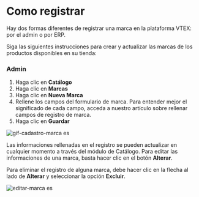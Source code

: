 # Como registrar

Hay dos formas diferentes de registrar una marca en la plataforma VTEX: por el admin o por ERP.

Siga las siguientes instrucciones para crear y actualizar las marcas de los productos disponibles en su tienda:

### Admin <a id="admin"></a>

1. Haga clic en **Catálogo**
2. Haga clic en **Marcas**
3. Haga clic en **Nueva Marca**
4. Rellene los campos del formulario de marca. Para entender mejor el significado de cada campo, acceda a nuestro artículo sobre rellenar campos de registro de marca.
5. Haga clic en **Guardar**

![gif-cadastro-marca es](https://images.ctfassets.net/alneenqid6w5/4kbBuNswqJ05zx6DgUlVaE/d6dc4f66298f3ef5e2f90c225c00cd38/gif-cadastro-marca_es.gif)

Las informaciones rellenadas en el registro se pueden actualizar en cualquier momento a través del módulo de Catálogo. Para editar las informaciones de una marca, basta hacer clic en el botón **Alterar**.

Para eliminar el registro de alguna marca, debe hacer clic en la flecha al lado de **Alterar** y seleccionar la opción **Excluir**.

![editar-marca es](https://images.ctfassets.net/alneenqid6w5/1klwWT7dVmC63Az7KqX4hI/5fb442a9f0f4c3b566b61899ad17eb3c/editar-marca_ES.png)

